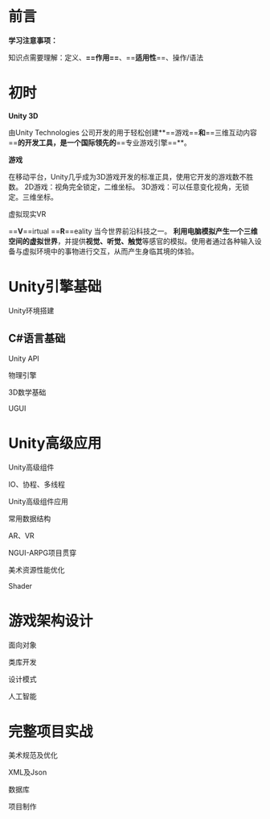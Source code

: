 # 前言

**学习注意事项：**

知识点需要理解：定义、**==作用==**、==**适用性**==、操作/语法

# 初时

**Unity 3D**

由Unity Technologies 公司开发的用于轻松创建**==游戏==**和**==三维互动内容==**的开发工具，是一个国际领先的**==专业游戏引擎==**。

**游戏**

在移动平台，Unity几乎成为3D游戏开发的标准正具，使用它开发的游戏数不胜数。
2D游戏：视角完全锁定，二维坐标。
3D游戏：可以任意变化视角，无锁定。三维坐标。

虚拟现实VR

==**V**==irtual ==**R**==eality
当今世界前沿科技之一。
**利用电脑模拟产生一个三维空间的虚拟世界**，并提供**视觉、听觉、触觉**等感官的模拟。使用者通过各种输入设备与虚拟环境中的事物进行交互，从而产生身临其境的体验。

# Unity引擎基础

Unity环境搭建

## C#语言基础

[C#]: C#.txt	"C#"

Unity API

物理引擎

3D数学基础

UGUI

# Unity高级应用

Unity高级组件

IO、协程、多线程

Unity高级组件应用

常用数据结构

AR、VR

NGUI-ARPG项目贯穿

美术资源性能优化

Shader

# 游戏架构设计

面向对象

类库开发

设计模式

人工智能

# 完整项目实战

美术规范及优化

XML及Json

数据库

项目制作